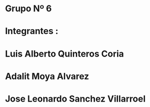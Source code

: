 #        Grupo Nº 6 
# Integrantes :
# Luis Alberto Quinteros Coria
# Adalit Moya Alvarez
# Jose Leonardo Sanchez Villarroel